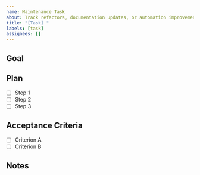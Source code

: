 ```yaml
---
name: Maintenance Task
about: Track refactors, documentation updates, or automation improvements
title: "[Task] "
labels: [task]
assignees: []
---
```


## Goal

<!-- Briefly describe the outcome that should be achieved. -->

## Plan

- [ ] Step 1
- [ ] Step 2
- [ ] Step 3

## Acceptance Criteria

- [ ] Criterion A
- [ ] Criterion B

## Notes

<!-- Links to related issues, PRs, docs, or workspace artifacts. -->

